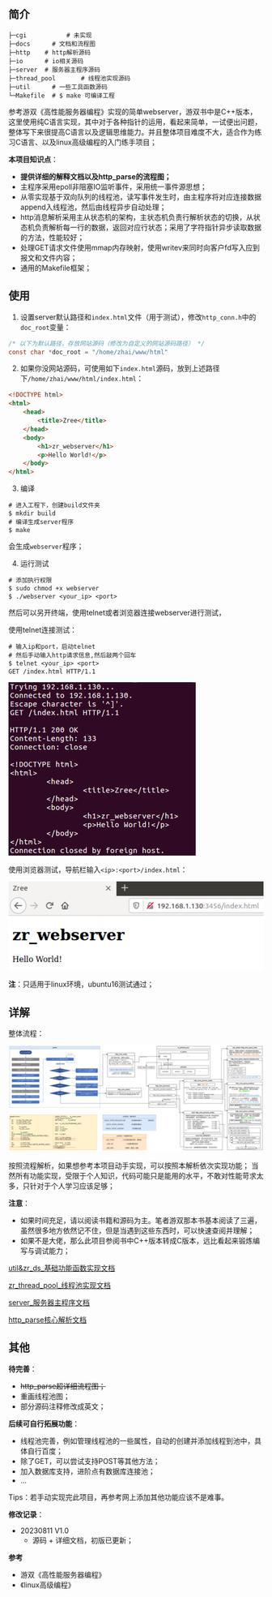 ## 简介

```
├─cgi			# 未实现
├─docs		# 文档和流程图	
├─http    # http解析源码
├─io      # io相关源码
├─server  # 服务器主程序源码
├─thread_pool		# 线程池实现源码
├─util		# 一些工具函数源码
└─Makefile	# $ make 可编译工程
```

参考游双《高性能服务器编程》实现的简单webserver，游双书中是C++版本，这里使用纯C语言实现，其中对于各种指针的运用，看起来简单，一试便出问题，整体写下来很提高C语言以及逻辑思维能力。并且整体项目难度不大，适合作为练习C语言、以及linux高级编程的入门练手项目；

**本项目知识点**：

* **提供详细的解释文档以及http_parse的流程图；**
* 主程序采用epoll非阻塞IO监听事件，采用统一事件源思想；
* 从零实现基于双向队列的线程池，读写事件发生时，由主程序将对应连接数据append入线程池，然后由线程异步自动处理；
* http消息解析采用主从状态机的架构，主状态机负责行解析状态的切换，从状态机负责解析每一行的数据，返回对应行状态；采用了字符指针异步读取数据的方法，性能较好；
* 处理GET请求文件使用mmap内存映射，使用writev来同时向客户fd写入应到报文和文件内容；
* 通用的Makefile框架；

## 使用

1. 设置server默认路径和`index.html`文件（用于测试），修改`http_conn.h`中的`doc_root`变量：

```c
/* 以下为默认路径，存放网站源码（修改为自定义的网站源码路径） */
const char *doc_root = "/home/zhai/www/html"
```

2. 如果你没网站源码，可使用如下`index.html`源码，放到上述路径下`/home/zhai/www/html/index.html`：

```html
<!DOCTYPE html>
<html>
	<head>
		<title>Zree</title>
	</head>
	<body>
		<h1>zr_webserver</h1>
		<p>Hello World!</p>
	</body>
</html>
```

3. 编译

```
# 进入工程下，创建build文件夹
$ mkdir build
# 编译生成server程序
$ make
```

会生成`webserver`程序；

4. 运行测试

```shell
# 添加执行权限
$ sudo chmod +x webserver
$ ./webserver <your_ip> <port>
```

然后可以另开终端，使用telnet或者浏览器连接webserver进行测试，

使用telnet连接测试：

```shell
# 输入ip和port，启动telnet
# 然后手动输入http请求信息,然后敲两个回车
$ telnet <your_ip> <port>
GET /index.html HTTP/1.1

```

![image-20230811160017162](assets/image-20230811160017162.png)

使用浏览器测试，导航栏输入`<ip>:<port>/index.html`：

![image-20230811155635560](assets/image-20230811155635560.png)

**注**：只适用于linux环境，ubuntu16测试通过；



## 详解

整体流程：

![主流程图](./docs/assets/http_conn流程.png)

按照流程解析，如果想参考本项目动手实现，可以按照本解析依次实现功能；
当然所有功能实现，受限于个人知识，代码可能只是能用的水平，不敢对性能苛求太多，只针对于个人学习应该足够；

**注意**：

* 如果时间充足，请以阅读书籍和源码为主。笔者游双那本书基本阅读了三遍，虽然很多地方依然记不住，但是当遇到这些东西时，可以快速查阅并理解；
* 如果不是大佬，那么此项目参阅书中C++版本转成C版本，远比看起来锻炼编写与调试能力；

[util&zr_ds_基础功能函数实现文档](./docs/util.md)

[zr_thread_pool_线程池实现文档](./docs/zr_thread_pool.md) 

[server_服务器主程序文档](./docs/server.md)

[http_parse核心解析文档](./docs/http_parse.md)


## 其他

**待完善**：

* ~~http_parse超详细流程图；~~
* 重画线程池图；
* 部分源码注释修改成英文；



**后续可自行拓展功能**：

* 线程池完善，例如管理线程池的一些属性，自动的创建并添加线程到池中，具体自行百度；
* 除了GET，可以尝试支持POST等其他方法；
* 加入数据库支持，进阶点有数据库连接池；
* ...

Tips：若手动实现完此项目，再参考网上添加其他功能应该不是难事。



**修改记录**：

* 20230811 V1.0
    * 源码 + 详细文档，初版已更新；



**参考**

* 游双《高性能服务器编程》
* 《linux高级编程》